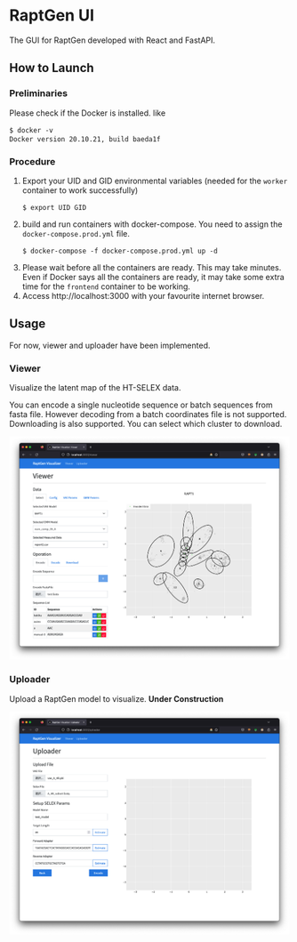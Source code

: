 # RaptGen UI

The GUI for RaptGen developed with React and FastAPI.

## How to Launch

### Preliminaries

Please check if the Docker is installed. like

```shell
$ docker -v
Docker version 20.10.21, build baeda1f
```

### Procedure

1. Export your UID and GID environmental variables (needed for the `worker` container to work successfully)
   ```shell
   $ export UID GID
   ```
2. build and run containers with docker-compose. You need to assign the `docker-compose.prod.yml` file.
   ```shell
   $ docker-compose -f docker-compose.prod.yml up -d
   ```
3. Please wait before all the containers are ready. This may take minutes. Even if Docker says all the containers are ready, it may take some extra time for the `frontend` container to be working.
4. Access http://localhost:3000 with your favourite internet browser.

## Usage

For now, viewer and uploader have been implemented.

### Viewer

Visualize the latent map of the HT-SELEX data.

You can encode a single nucleotide sequence or batch sequences from fasta file. However decoding from a batch coordinates file is not supported.
Downloading is also supported. You can select which cluster to download.

![View of Viewer](docs/viewer.png)

### Uploader

Upload a RaptGen model to visualize.
**Under Construction**

![Uploader View](docs/uploader.png)
